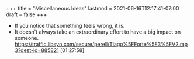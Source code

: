 +++
title = "Miscellaneous Ideas"
lastmod = 2021-06-16T12:17:41-07:00
draft = false
+++

-   If you notice that something feels wrong, it is.
-   It doesn't always take an extraordinary effort to have a big impact on someone. <https://traffic.libsyn.com/secure/perell/Tiago%5FForte%5F3%5FV2.mp3?dest-id=885821> [01:27:58]